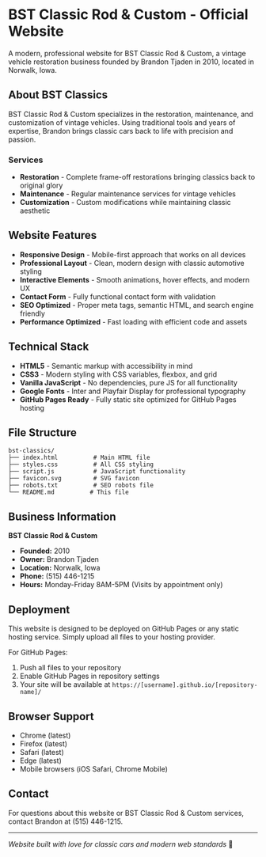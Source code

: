 # BST Classic Rod & Custom - Official Website

A modern, professional website for BST Classic Rod & Custom, a vintage vehicle restoration business founded by Brandon Tjaden in 2010, located in Norwalk, Iowa.

## About BST Classics

BST Classic Rod & Custom specializes in the restoration, maintenance, and customization of vintage vehicles. Using traditional tools and years of expertise, Brandon brings classic cars back to life with precision and passion.

### Services
- **Restoration** - Complete frame-off restorations bringing classics back to original glory
- **Maintenance** - Regular maintenance services for vintage vehicles  
- **Customization** - Custom modifications while maintaining classic aesthetic

## Website Features

- **Responsive Design** - Mobile-first approach that works on all devices
- **Professional Layout** - Clean, modern design with classic automotive styling
- **Interactive Elements** - Smooth animations, hover effects, and modern UX
- **Contact Form** - Fully functional contact form with validation
- **SEO Optimized** - Proper meta tags, semantic HTML, and search engine friendly
- **Performance Optimized** - Fast loading with efficient code and assets

## Technical Stack

- **HTML5** - Semantic markup with accessibility in mind
- **CSS3** - Modern styling with CSS variables, flexbox, and grid
- **Vanilla JavaScript** - No dependencies, pure JS for all functionality
- **Google Fonts** - Inter and Playfair Display for professional typography
- **GitHub Pages Ready** - Fully static site optimized for GitHub Pages hosting

## File Structure

```
bst-classics/
├── index.html          # Main HTML file
├── styles.css          # All CSS styling
├── script.js           # JavaScript functionality
├── favicon.svg         # SVG favicon
├── robots.txt          # SEO robots file
└── README.md          # This file
```

## Business Information

**BST Classic Rod & Custom**
- **Founded:** 2010
- **Owner:** Brandon Tjaden
- **Location:** Norwalk, Iowa
- **Phone:** (515) 446-1215
- **Hours:** Monday-Friday 8AM-5PM (Visits by appointment only)

## Deployment

This website is designed to be deployed on GitHub Pages or any static hosting service. Simply upload all files to your hosting provider.

For GitHub Pages:
1. Push all files to your repository
2. Enable GitHub Pages in repository settings
3. Your site will be available at `https://[username].github.io/[repository-name]/`

## Browser Support

- Chrome (latest)
- Firefox (latest)
- Safari (latest)
- Edge (latest)
- Mobile browsers (iOS Safari, Chrome Mobile)

## Contact

For questions about this website or BST Classic Rod & Custom services, contact Brandon at (515) 446-1215.

---

*Website built with love for classic cars and modern web standards* 🚗